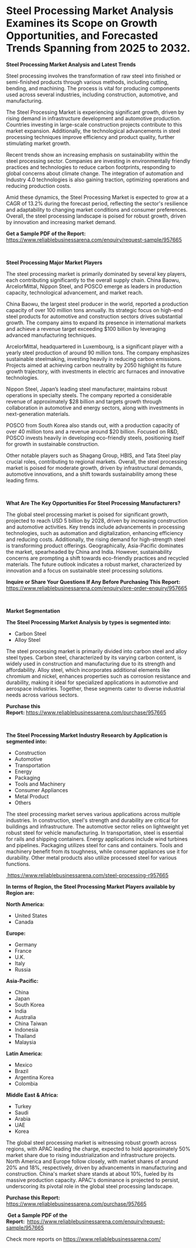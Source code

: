 <p><h1>Steel Processing Market Analysis Examines its Scope on Growth Opportunities, and Forecasted Trends Spanning from 2025 to 2032.</h1></p><p><strong>Steel Processing Market Analysis and Latest Trends</strong></p>
<p><p>Steel processing involves the transformation of raw steel into finished or semi-finished products through various methods, including cutting, bending, and machining. The process is vital for producing components used across several industries, including construction, automotive, and manufacturing. </p><p>The Steel Processing Market is experiencing significant growth, driven by rising demand in infrastructure development and automotive production. Countries investing in large-scale construction projects contribute to this market expansion. Additionally, the technological advancements in steel processing techniques improve efficiency and product quality, further stimulating market growth.</p><p>Recent trends show an increasing emphasis on sustainability within the steel processing sector. Companies are investing in environmentally friendly practices and technologies to reduce carbon footprints, responding to global concerns about climate change. The integration of automation and Industry 4.0 technologies is also gaining traction, optimizing operations and reducing production costs.</p><p>Amid these dynamics, the Steel Processing Market is expected to grow at a CAGR of 13.2% during the forecast period, reflecting the sector's resilience and adaptability to changing market conditions and consumer preferences. Overall, the steel processing landscape is poised for robust growth, driven by innovation and increasing market demand.</p></p>
<p><strong>Get a Sample PDF of the Report:&nbsp;</strong> <a href="https://www.reliablebusinessarena.com/enquiry/request-sample/957665?utm_campaign=2113&utm_medium=2&utm_source=Github&utm_content=ia&utm_term=30012025&utm_id=steel-processing">https://www.reliablebusinessarena.com/enquiry/request-sample/957665</a></p>
<p>&nbsp;</p>
<p><strong>Steel Processing Major Market Players</strong></p>
<p><p>The steel processing market is primarily dominated by several key players, each contributing significantly to the overall supply chain. China Baowu, ArcelorMittal, Nippon Steel, and POSCO emerge as leaders in production capacity, technological advancement, and market reach.</p><p>China Baowu, the largest steel producer in the world, reported a production capacity of over 100 million tons annually. Its strategic focus on high-end steel products for automotive and construction sectors drives substantial growth. The company aims to expand its presence in international markets and achieve a revenue target exceeding $100 billion by leveraging advanced manufacturing techniques.</p><p>ArcelorMittal, headquartered in Luxembourg, is a significant player with a yearly steel production of around 90 million tons. The company emphasizes sustainable steelmaking, investing heavily in reducing carbon emissions. Projects aimed at achieving carbon neutrality by 2050 highlight its future growth trajectory, with investments in electric arc furnaces and innovative technologies.</p><p>Nippon Steel, Japan’s leading steel manufacturer, maintains robust operations in specialty steels. The company reported a considerable revenue of approximately $28 billion and targets growth through collaboration in automotive and energy sectors, along with investments in next-generation materials.</p><p>POSCO from South Korea also stands out, with a production capacity of over 40 million tons and a revenue around $20 billion. Focused on R&D, POSCO invests heavily in developing eco-friendly steels, positioning itself for growth in sustainable construction.</p><p>Other notable players such as Shagang Group, HBIS, and Tata Steel play crucial roles, contributing to regional markets. Overall, the steel processing market is poised for moderate growth, driven by infrastructural demands, automotive innovations, and a shift towards sustainability among these leading firms.</p></p>
<p>&nbsp;</p>
<p><strong>What Are The Key Opportunities For Steel Processing Manufacturers?</strong></p>
<p><p>The global steel processing market is poised for significant growth, projected to reach USD 5 billion by 2028, driven by increasing construction and automotive activities. Key trends include advancements in processing technologies, such as automation and digitalization, enhancing efficiency and reducing costs. Additionally, the rising demand for high-strength steel is transforming product offerings. Geographically, Asia-Pacific dominates the market, spearheaded by China and India. However, sustainability concerns are prompting a shift towards eco-friendly practices and recycled materials. The future outlook indicates a robust market, characterized by innovation and a focus on sustainable steel processing solutions.</p></p>
<p><strong>Inquire or Share Your Questions If Any Before Purchasing This Report:</strong> <a href="https://www.reliablebusinessarena.com/enquiry/pre-order-enquiry/957665?utm_campaign=2113&utm_medium=2&utm_source=Github&utm_content=ia&utm_term=30012025&utm_id=steel-processing">https://www.reliablebusinessarena.com/enquiry/pre-order-enquiry/957665</a></p>
<p>&nbsp;</p>
<p><strong>Market Segmentation</strong></p>
<p><strong>The Steel Processing Market Analysis by types is segmented into:</strong></p>
<p><ul><li>Carbon Steel</li><li>Alloy Steel</li></ul></p>
<p><p>The steel processing market is primarily divided into carbon steel and alloy steel types. Carbon steel, characterized by its varying carbon content, is widely used in construction and manufacturing due to its strength and affordability. Alloy steel, which incorporates additional elements like chromium and nickel, enhances properties such as corrosion resistance and durability, making it ideal for specialized applications in automotive and aerospace industries. Together, these segments cater to diverse industrial needs across various sectors.</p></p>
<p><strong>Purchase this Report:&nbsp;</strong><a href="https://www.reliablebusinessarena.com/purchase/957665?utm_campaign=2113&utm_medium=2&utm_source=Github&utm_content=ia&utm_term=30012025&utm_id=steel-processing">https://www.reliablebusinessarena.com/purchase/957665</a></p>
<p>&nbsp;</p>
<p><strong>The Steel Processing Market Industry Research by Application is segmented into:</strong></p>
<p><ul><li>Construction</li><li>Automotive</li><li>Transportation</li><li>Energy</li><li>Packaging</li><li>Tools and Machinery</li><li>Consumer Appliances</li><li>Metal Product</li><li>Others</li></ul></p>
<p><p>The steel processing market serves various applications across multiple industries. In construction, steel's strength and durability are critical for buildings and infrastructure. The automotive sector relies on lightweight yet robust steel for vehicle manufacturing. In transportation, steel is essential for rails and shipping containers. Energy applications include wind turbines and pipelines. Packaging utilizes steel for cans and containers. Tools and machinery benefit from its toughness, while consumer appliances use it for durability. Other metal products also utilize processed steel for various functions.</p></p>
<p><a href="https://www.reliablebusinessarena.com/steel-processing-r957665?utm_campaign=2113&utm_medium=2&utm_source=Github&utm_content=ia&utm_term=30012025&utm_id=steel-processing">&nbsp;https://www.reliablebusinessarena.com/steel-processing-r957665</a></p>
<p><strong>In terms of Region, the Steel Processing Market Players available by Region are:</strong></p>
<p>
    <p> <strong> North America: </strong>
        <ul>
            <li>United States</li>
            <li>Canada</li>
        </ul>
        </p> 
    <p> <strong> Europe: </strong>
        <ul>
            <li>Germany</li>
            <li>France</li>
            <li>U.K.</li>
            <li>Italy</li>
            <li>Russia</li>
        </ul>
        </p> 
    <p> <strong> Asia-Pacific: </strong>
        <ul>
            <li>China</li>
            <li>Japan</li>
            <li>South Korea</li>
            <li>India</li>
            <li>Australia</li>
            <li>China Taiwan</li>
            <li>Indonesia</li>
            <li>Thailand</li>
            <li>Malaysia</li>
        </ul>
        </p> 
    <p> <strong> Latin America: </strong>
        <ul>
            <li>Mexico</li>
            <li>Brazil</li>
            <li>Argentina Korea</li>
            <li>Colombia</li>
        </ul>
        </p> 
    <p> <strong> Middle East & Africa: </strong>
        <ul>
            <li>Turkey</li>
            <li>Saudi</li>
            <li>Arabia</li>
            <li>UAE</li>
            <li>Korea</li>
        </ul>
    </p>
    </p>
<p><p>The global steel processing market is witnessing robust growth across regions, with APAC leading the charge, expected to hold approximately 50% market share due to rising industrialization and infrastructure projects. North America and Europe follow closely, with market shares of around 20% and 18%, respectively, driven by advancements in manufacturing and construction. China's market share stands at about 10%, fueled by its massive production capacity. APAC's dominance is projected to persist, underscoring its pivotal role in the global steel processing landscape.</p></p>
<p><strong>Purchase this Report: </strong><a href="https://www.reliablebusinessarena.com/purchase/957665?utm_campaign=2113&utm_medium=2&utm_source=Github&utm_content=ia&utm_term=30012025&utm_id=steel-processing">https://www.reliablebusinessarena.com/purchase/957665</a></p>
<p>&nbsp;<strong>Get a Sample PDF of the Report:&nbsp;&nbsp;</strong><a href="https://www.reliablebusinessarena.com/enquiry/request-sample/957665?utm_campaign=2113&utm_medium=2&utm_source=Github&utm_content=ia&utm_term=30012025&utm_id=steel-processing">https://www.reliablebusinessarena.com/enquiry/request-sample/957665</a></p>
<p><strong></strong></p>
<p>Check more reports on <a href="https://www.reliablebusinessarena.com/?utm_campaign=2113&utm_medium=2&utm_source=Github&utm_content=ia&utm_term=30012025&utm_id=steel-processing">https://www.reliablebusinessarena.com/</a></p>